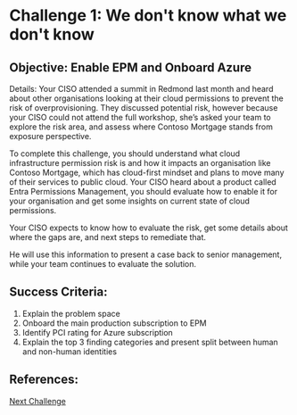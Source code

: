 # Challenge 1: We don't know what we don't know

## **Objective**: Enable EPM and Onboard Azure

Details:
Your CISO attended a summit in Redmond last month and heard about other organisations looking at their cloud permissions to prevent the risk of overprovisioning. They discussed potential risk, however because your CISO could not attend the full workshop, she’s asked your team to explore the risk area, and assess where Contoso Mortgage stands from exposure perspective.

To complete this challenge, you should understand what cloud infrastructure permission risk is and how it impacts an organisation like Contoso Mortgage, which has cloud-first mindset and plans to move many of their services to public cloud. Your CISO heard about a product called Entra Permissions Management, you should evaluate how to enable it for your organisation and get some insights on current state of cloud permissions.

Your CISO expects to know how to evaluate the risk, get some details about where the gaps are, and next steps to remediate that.

He will use this information to present a case back to senior management, while your team continues to evaluate the solution.

## Success Criteria:
1.	Explain the problem space
2.	Onboard the main production subscription to EPM
3.	Identify PCI rating for Azure subscription
4.	Explain the top 3 finding categories and present split between human and non-human identities

## References:

[Next Challenge](/ETWorkshops/Challenge2.html)
